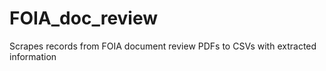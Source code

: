 # FOIA_doc_review
Scrapes records from FOIA document review PDFs to CSVs with extracted information
